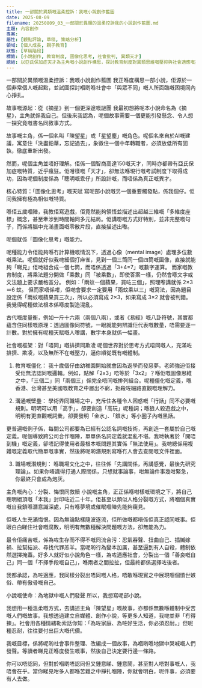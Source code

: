 ```yaml
---
title: 一部關於異類嘅溫柔控訴：我嘅小說創作藍圖
date: 2025-08-09
filename: 20250809_03_一部關於異類的溫柔控訴我的小說創作藍圖.md
主題: 內容創作
專案: 
屬性: [觀點評論, 草稿, 策略分析]
領域: [個人成長, 親子教育]
狀態: [草稿階段]
標籤: [小說創作, 教育制度, 圖像化思考, 社會批判, 異類天才]
總結: 以亞氏保加症天才為主角嘅小說創作構思，探討教育制度對異類思維嘅壓抑與社會適應嘅掙扎
---
```


一部關於異類嘅溫柔控訴：我嘅小說創作藍圖
我正喺度構思一部小說，佢源於一個非常個人嘅起點，並試圖探討嗰啲喺社會中「與眾不同」嘅人所面臨嘅困境同內心掙扎。

故事嘅源起：從《摘星》到一個更深邃嘅謎團
我最初想將呢本小說命名為《摘星》，主角就係我自己。但後來我認為，呢個故事需要一個更能引發懸念、令人想一探究竟嘅書名同敘事方式。

故事嘅主角，係一個名叫「陳望星」或「星望塵」嘅角色。呢個名來自於AI嘅建議，寓意住「洗盡鉛華，忘記過去」，象徵住一個中年轉職者，必須放低所有固執，徹底重新出發。

然而，呢個主角並唔好理解。佢係一個智商高達150嘅天才，同時亦都帶有亞氏保加症嘅特質，近乎瘋狂。佢咁樣嘅「天才」，卻無法喺現行嘅考試制度下取得成功，因為呢個制度係為「聰明嘅乖仔」所設計嘅，而唔係為真正嘅異才。

核心特質：「圖像化思考」嘅天賦
寫呢部小說嘅另一個重要觸發點，係我個仔。佢同我擁有極為相似嘅特質。

喺佢五歲嗰陣，我教佢寫遊戲，佢竟然能夠領悟並描述出超越三維嘅「多維度座標」概念，甚至牽涉到時間軸同多元結局。佢講嘢嘅方式好特別，並非完整嘅句子，而係將腦中充滿畫面嘅零散片段，直接描述出嚟。

呢個就係「圖像化思考」嘅能力。

呢種能力令佢能夠喺冇計算機嘅情況下，透過心像（mental image）處理多位數嘅乘法。呢個就好似我哋細個打麻雀，見到一個三筒同一個四筒嘅圖像，直接就能夠「睇見」佢哋組合成一個七筒，而唔係透過「3+4=7」嘅數字運算。
而家嘅教育制度，將乘法題分開做「乘數」同「被乘數」，即使答案一樣，仍然會喺文字或文法題上要求嚴格區分。
例如：「兩蚊一個蘋果，買咗三個」，照理嚟講就係 2×3＝6 蚊。
但而家唔係咁，佢哋會要求一定要用「兩蚊乘以三」嘅寫法，因為題目設定係「兩蚊嘅蘋果買三次」，所以必須寫成 2×3，如果寫成 3×2 就會被判錯。
我覺得呢種做法根本係喺度製造混亂。

古代嘅度量衡，例如一斤十六兩（兩個八兩），或者《易經》嘅八卦符號，其實都蘊含住同樣嘅原理：透過圖像同符號，一眼就能夠辨識佢代表嘅數量，唔需要逐一計數。對於擁有呢種天賦嘅人嚟講，數字本身就係一幅畫。

社會嘅框架：對「唔同」嘅排擠同欺凌
呢個世界對於思考方式唔同嘅人，充滿咗排擠、欺凌，以及無所不在嘅壓力，逼你順從既有嘅體制。

1. 教育嘅僵化：
我十歲個仔由幼稚園開始就會因為返學而發惡夢。老師強迫佢接受佢無法認同嘅邏輯。例如，點解「2x3」唔等於「3x2」？喺佢嘅圖像思維之中，「三個二」同「兩個三」係完全唔同嘅排列組合。呢種僵化嘅定義，喺香港、台灣甚至美國嘅教育之中層出不窮，扼殺咗細路直觀嘅理解力。

2. 溝通嘅壁壘：
學術界同職場之中，充斥住各種令人困惑嘅「行話」同不必要嘅規則。明明可以用「高手」，卻要創造「高玩」呢種詞；喺狼人殺遊戲之中，明明有更直觀嘅詞彙，卻要發明「金水」、「銀水」等小圈子內嘅黑話。

更普遍嘅例子係，每間公司都要為已經有公認名詞嘅技術，再創造一套屬於自己嘅定義。呢個導致跨公司合作嗰陣，單單係名詞定義就混亂不堪。我哋執著於「開唔到機」嘅定義，卻唔記得使用者最根本嘅問題其實係「無法使用」。我哋總係用複雜嘅定義取代簡單嘅事實，然後將呢啲潛規則寫喺冇人會去查閱嘅文件裡面。

3. 職場嘅潛規則：
喺職場文化之中，往往係「先講關係，再講感覺，最後先研究理論」。如果你唔識得打通人際關係，只想就事論事，咁無論件事幾咁緊急，你最終只會成為炮灰。

主角嘅內心：分裂、悔恨同救贖
小說嘅主角，正正係喺咁樣嘅環境之下，將自己聰明絕頂嘅「本我」封印咗近二十年。佢甚至以類似人格分裂嘅方式，將嗰個真實嘅自我鎖喺潛意識深處，只有喺夢境或催眠嗰陣先能夠窺見。

佢嘅人生充滿悔恨。因為無論點樣隨波逐流，佢所做嘅都唔係佢真正認同嘅事。佢眼白白睇住社會嘅腐敗，明明有無數種解決問題嘅方法，卻無能為力。

最令佢痛苦嘅，係為咗生存而不得不嘅同流合污：忍氣吞聲、扭曲自己、插贓嫁禍、拉幫結派、尋找代罪羔羊。當呢啲行為變本加厲，甚至逼到有人自殺，體制依然選擇掩蓋。好多人就好似小說角色一樣，為咗適應社會，分裂出一個「善良嘅自己」同一個「不擇手段嘅自己」，喺兩者之間拉扯，但最終都係選擇咗後者。

我都承認，為咗適應，我同樣分裂出唔同嘅人格，唔敢喺現實之中展現嗰個憤世嫉俗、帶有傲骨嘅自己。

小說嘅使命：為地獄中嘅人們發聲
所以，我想寫呢部小說。

我想用一種溫柔嘅方式，去講述主角「陳望星」嘅故事，亦都係無數喺體制中受苦嘅人們嘅故事。我想透過建立自媒體、創作小說，等更多人知道，我哋並非「冇得揀」。社會用各種情緒勒索話你知：「為咗家庭、為咗好生活，你必須忍耐。」但呢種忍耐，往往要付出巨大嘅代價。

我嘅目標，係將呢啲社會事件整理、改編成一個故事，為嗰啲喺地獄中哭喊嘅人們發聲。等讀者睇見正喺度發生嘅事，然後自己決定要行邊一條路。

你可以唔認同，但對於嗰啲唔認同但又鍾意睇、鍾意鬧，甚至對人唔對事嘅人，我唔會在乎。當你睇見咁多人都喺苦難之中掙扎嗰陣，你就會明白，呢件事，必須要有人去做。
